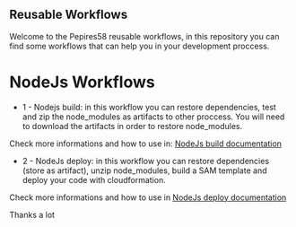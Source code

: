 ## Reusable Workflows

Welcome to the Pepires58 reusable workflows, in this repository you can find some workflows that can help you in your development proccess.

# NodeJs Workflows

- 1 - Nodejs build: in this workflow you can restore dependencies, test and zip the node_modules as artifacts to other proccess. You will need to download the artifacts in order to restore node_modules.

Check more informations and how to use in: [NodeJs build documentation](https://github.com/PePires58/ReusableWorkflows/blob/main/docs/nodejs/001_nodejs_build_doc.md)

- 2 - NodeJs deploy: in this workflow you can restore dependencies (store as artifact), unzip node_modules, build a SAM template and deploy your code with cloudformation.

Check more informations and how to use in [NodeJs deploy documentation](https://github.com/PePires58/ReusableWorkflows/blob/main/docs/nodejs/001_nodejs_deploy_doc.md)

Thanks a lot